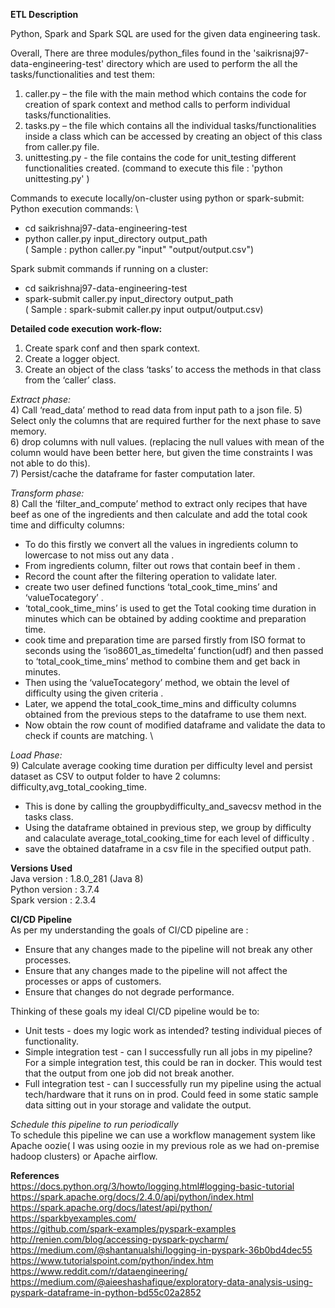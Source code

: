 **ETL Description**

Python, Spark and Spark SQL are used for the given data engineering task.

Overall, There are three modules/python_files found in the 'saikrisnaj97-data-engineering-test' directory
which are used to perform the all the tasks/functionalities and test them:
1)	caller.py – the file with the main method which contains the code for creation of spark context and method calls to perform individual tasks/functionalities.
2)	tasks.py – the file which contains all the individual tasks/functionalities inside a class which can be accessed by creating an object of this class from caller.py file.
3)  unittesting.py - the file contains the code for unit_testing different functionalities created. 
    (command to execute this file : 'python unittesting.py' )

Commands to execute  locally/on-cluster using python or spark-submit:
Python execution commands: \
- cd saikrishnaj97-data-engineering-test 
- python caller.py input_directory output_path \
  ( Sample : python caller.py "input" "output/output.csv")
  
Spark submit commands if running on a cluster:
- cd saikrishnaj97-data-engineering-test
- spark-submit caller.py input_directory output_path \
  ( Sample : spark-submit caller.py input output/output.csv)

**Detailed code execution work-flow:**
1) Create spark conf and then spark context.
2) Create a logger object.
3) Create an object of the class ‘tasks’ to access the methods in that class from the ‘caller’ class. 

_Extract phase:_ \
4) Call ‘read_data’ method to read data from input path to a json file.
5) Select only the columns that are required further for the next phase to save memory. \
6) drop columns with null values. (replacing the null values with mean of the column would have been better here, but  given the 
   time constraints I was not able to do this).   
7) Persist/cache the dataframe for faster computation later. 

_Transform phase:_ \
8) Call the ‘filter_and_compute’ method to extract only recipes that have beef as one of the ingredients and then calculate and add the total cook time and difficulty columns: 
- To do this firstly we convert all the values in ingredients column to lowercase to not miss out any data .
- From ingredients column, filter out rows that contain beef in them .
- Record the count after the filtering operation to validate later.
- create two user defined functions ‘total_cook_time_mins’ and ‘valueTocategory’ .
- ‘total_cook_time_mins’ is used to get the Total cooking time duration in minutes which can be obtained by adding cooktime and preparation time.
- cook time and preparation time are parsed firstly from ISO format to seconds using the ‘iso8601_as_timedelta’ function(udf) and then passed to ‘total_cook_time_mins’ method to combine them and get back in minutes.
- Then using the ‘valueTocategory’ method, we obtain the level of difficulty using the given criteria .
- Later, we append the total_cook_time_mins and difficulty columns obtained from the previous steps to the dataframe to use them next.
- Now obtain the row count of modified dataframe and validate the data to check if counts are matching. \
   
_Load Phase:_ \
9) Calculate average cooking time duration per difficulty level and persist dataset as CSV to output folder to have 2 columns: difficulty,avg_total_cooking_time.
- This is done by calling the groupbydifficulty_and_savecsv method in the tasks class.
- Using the dataframe obtained in previous step, we group by difficulty and calaculate average_total_cooking_time for each level of difficulty .
- save the obtained dataframe in a csv file in the specified output path.

**Versions Used** \
Java version : 1.8.0_281 (Java 8) \
Python version : 3.7.4 \
Spark version : 2.3.4 

**CI/CD Pipeline** \
As per my understanding the goals of CI/CD pipeline are : 
- Ensure that any changes made to the pipeline will not break any other processes. 
- Ensure that any changes made to the pipeline will not affect the processes or apps of customers.
- Ensure that changes do not degrade performance.

Thinking of these goals my ideal CI/CD pipeline would be to:
- Unit tests - does my logic work as intended? testing individual pieces of functionality.
- Simple integration test - can I successfully run all jobs in my pipeline? For a simple integration test, this could be ran in docker. This would test that the output from one job did not break another.
- Full integration test - can I successfully run my pipeline using the actual tech/hardware that it runs on in prod. Could feed in some static sample data sitting out in your storage and validate the output. 

_Schedule this pipeline to run periodically_ \
To schedule this pipeline we can use a workflow management system like Apache oozie( I was using oozie in my previous role as we had on-premise hadoop clusters) or Apache airflow.


**References** \
https://docs.python.org/3/howto/logging.html#logging-basic-tutorial \
https://spark.apache.org/docs/2.4.0/api/python/index.html \
https://spark.apache.org/docs/latest/api/python/ \
https://sparkbyexamples.com/ \
https://github.com/spark-examples/pyspark-examples \
http://renien.com/blog/accessing-pyspark-pycharm/ \
https://medium.com/@shantanualshi/logging-in-pyspark-36b0bd4dec55 \
https://www.tutorialspoint.com/python/index.htm \
https://www.reddit.com/r/dataengineering/ \
https://medium.com/@aieeshashafique/exploratory-data-analysis-using-pyspark-dataframe-in-python-bd55c02a2852